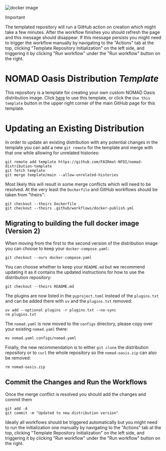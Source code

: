 ![docker image](https://github.com/FAIRmat-NFDI/nomad-distribution-template/actions/workflows/docker-publish.yml/badge.svg)

> [!IMPORTANT] 
> The templated repository will run a GitHub action on creation which might take a few minutes.
> After the workflow finishes you should refresh the page and this message should disappear.
> If this message persists you might need to trigger the workflow manually by navigating to the
> "Actions" tab at the top, clicking "Template Repository Initialization" on the left side,
> and triggering it by clicking "Run workflow" under the "Run workflow" button on the right.

# NOMAD Oasis Distribution *Template*
This repository is a template for creating your own custom NOMAD Oasis distribution image.
Click [here](https://github.com/new?template_name=nomad-distribution-template&template_owner=FAIRmat-NFDI)
to use this template, or click the `Use this template` button in the upper right corner of
the main GitHub page for this template.

# Updating an Existing Distribution

In order to update an existing distribution with any potential changes in the template you can add a new `git remote` for the template and merge with that one while allowing for unrelated histories:

```
git remote add template https://github.com/FAIRmat-NFDI/nomad-distribution-template
git fetch template
git merge template/main --allow-unrelated-histories
```

Most likely this will result in some merge conflicts which will need to be resolved. At the very least the `Dockerfile` and GitHub workflows should be taken from "theirs":

```
git checkout --theirs Dockerfile
git checkout --theirs .github/workflows/docker-publish.yml
```

## Migrating to building the full docker image (Version 2)
When moving from the first to the second version of the distribution image you can choose to keep your `docker-compose.yaml`:

```
git checkout --ours docker-compose.yaml
```

You can choose whether to keep your `README.md` but we recommend updating it as it contains the updated instructions for how to use the distribution repository:
```
git checkout --theirs README.md
```

The plugins are now listed in the `pyproject.toml` instead of the `plugins.txt` and can be added there with `uv` and the `plugins.txt` removed:

```
uv add --optional plugins -r plugins.txt --no-sync
rm plugins.txt
```

The `nomad.yaml` is now moved to the `configs` directory, please copy over your existing `nomad.yaml` there:

```
mv nomad.yaml configs/nomad.yaml
```

Finally, the new recommendation is to either `git clone` the distribution repository or to `curl` the whole repository so the `nomad-oasis.zip` can also be removed:

```
rm nomad-oasis.zip
```

## Commit the Changes and Run the Workflows

Once the merge conflict is resolved you should add the changes and commit them

```
git add -A
git commit -m "Updated to new distribution version"
```

Ideally all workflows should be triggered automatically but you might need to run the initialization one manually by navigating to the "Actions" tab at the top, clicking "Template Repository Initialization" on the left side, and triggering it by clicking "Run workflow" under the "Run workflow" button on the right.
